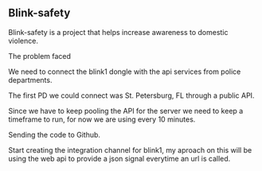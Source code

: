## Blink-safety

Blink-safety is a project that helps increase awareness to domestic violence.

The problem faced

We need to connect the blink1 dongle with the api services from police departments.

The first PD we could connect was St. Petersburg, FL through a public API.

Since we have to keep pooling the API for the server we need to keep a timeframe to run, for now we are using every 10
minutes.

Sending the code to Github.

Start creating the integration channel for blink1, my aproach on this will be using the web api to provide a json signal
everytime an url is called.
